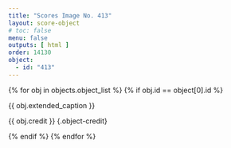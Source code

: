 ```yaml
---
title: "Scores Image No. 413"
layout: score-object
# toc: false
menu: false
outputs: [ html ]
order: 14130
object:
  - id: "413"
---
```


{% for obj in objects.object_list %}
{% if obj.id == object[0].id %}

{{ obj.extended_caption }}

{{ obj.credit }} {.object-credit}

{% endif %}
{% endfor %}

